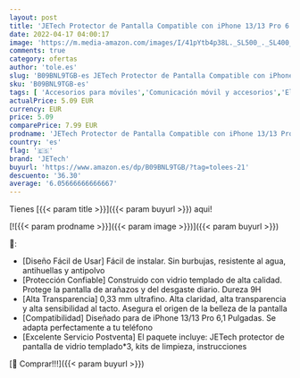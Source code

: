 ```yaml
---
layout: post
title: 'JETech Protector de Pantalla Compatible con iPhone 13/13 Pro 6 1 Pulgadas  Cristal Vidrio Templado  3 Unidades'
date: 2022-04-17 04:00:17
image: 'https://m.media-amazon.com/images/I/41pYtb4p38L._SL500_._SL400_.jpg'
comments: true
category: ofertas
author: 'tole.es'
slug: 'B09BNL9TGB-es JETech Protector de Pantalla Compatible con iPhone 13/13...'
sku: 'B09BNL9TGB-es'
tags: [ 'Accesorios para móviles','Comunicación móvil y accesorios','Electrónica','Mantenimiento, cuidado y reparaciones de teléfonos móviles','Protectores de pantalla para móviles','iphone','jetech','🇪🇸', ]
actualPrice: 5.09 EUR
currency: EUR
price: 5.09
comparePrice: 7.99 EUR
prodname: 'JETech Protector de Pantalla Compatible con iPhone 13/13 Pro 6 1 Pulgadas  Cristal Vidrio Templado  3 Unidades'
country: 'es'
flag: '🇪🇸'
brand: 'JETech'
buyurl: 'https://www.amazon.es/dp/B09BNL9TGB/?tag=tolees-21'
descuento: '36.30'
average: '6.05666666666667'
---
```


Tienes [{{< param title >}}]({{< param buyurl >}}) aqui!

[![{{< param prodname >}}]({{< param image >}})]({{< param buyurl >}})

🔎:

- [Diseño Fácil de Usar] Fácil de instalar. Sin burbujas, resistente al agua, antihuellas y antipolvo
- [Protección Confiable] Construido con vidrio templado de alta calidad. Protege la pantalla de arañazos y del desgaste diario. Dureza 9H
- [Alta Transparencia] 0,33 mm ultrafino. Alta claridad, alta transparencia y alta sensibilidad al tacto. Asegura el origen de la belleza de la pantalla
- [Compatibilidad] Diseñado para de iPhone 13/13 Pro 6,1 Pulgadas. Se adapta perfectamente a tu teléfono
- [Excelente Servicio Postventa] El paquete incluye: JETech protector de pantalla de vidrio templado*3, kits de limpieza, instrucciones

[🛒 Comprar!!!]({{< param buyurl >}})

